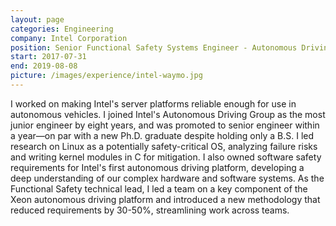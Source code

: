 ```yaml
---
layout: page
categories: Engineering
company: Intel Corporation
position: Senior Functional Safety Systems Engineer - Autonomous Driving Group
start: 2017-07-31
end: 2019-08-08
picture: /images/experience/intel-waymo.jpg
---
```

I worked on making Intel's server platforms reliable enough for use in autonomous vehicles. I joined Intel's Autonomous Driving Group as the most junior engineer by eight years, and was promoted to senior engineer within a year—on par with a new Ph.D. graduate despite holding only a B.S. I led research on Linux as a potentially safety-critical OS, analyzing failure risks and writing kernel modules in C for mitigation. I also owned software safety requirements for Intel's first autonomous driving platform, developing a deep understanding of our complex hardware and software systems. As the Functional Safety technical lead, I led a team on a key component of the Xeon autonomous driving platform and introduced a new methodology that reduced requirements by 30-50%, streamlining work across teams.